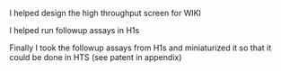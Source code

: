 I helped design the high throughput screen for WIKI

I helped run followup assays in H1s

Finally I took the followup assays from H1s and miniaturized it so that it could be done in HTS (see patent in appendix)


